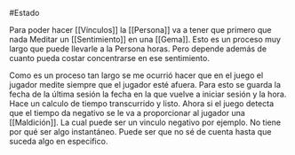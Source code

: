 #Estado 

Para poder hacer [[Vínculos]] la [[Persona]] va a tener que primero que nada Meditar un [[Sentimiento]] en una [[Gema]]. 
Esto es un proceso muy largo que puede llevarle a la Persona horas. Pero depende además de cuanto pueda costar concentrarse en ese sentimiento.

Como es un proceso tan largo se me ocurrió hacer que en el juego el jugador medite siempre que el jugador esté afuera. Para esto se guarda la fecha de la última sesión la fecha en la que vuelve a iniciar sesión y la hora. Hace un calculo de tiempo transcurrido y listo. 
Ahora si el juego detecta que el tiempo da negativo se le va a proporcionar al jugador una [[Maldición]]. La cual puede ser un vinculo negativo por ejemplo. No tiene por qué ser algo instantáneo. Puede ser que no sé de cuenta hasta que suceda algo en especifico. 